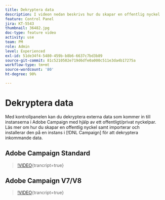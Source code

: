```yaml
---
title: Dekryptera data
description: I videon nedan beskrivs hur du skapar en offentlig nyckel samt importerar och installerar den på en instans i Campaign för att dekryptera data.
feature: Control Panel
jira: KT-5543
thumbnail: 36482.jpg
doc-type: feature video
activity: use
team: PM
role: Admin
level: Experienced
exl-id: 51de34f4-5480-459b-b8b6-6637c7bd3b89
source-git-commit: 81c5210502e719d6dfe0a000c511e3da4b17275a
workflow-type: tm+mt
source-wordcount: '80'
ht-degree: 90%

---
```


# Dekryptera data

Med kontrollpanelen kan du dekryptera externa data som kommer in till instanserna i Adobe Campaign med hjälp av ett offentligt/privat nyckelpar.
Läs mer om hur du skapar en offentlig nyckel samt importerar och installerar den på en instans i [!DNL Campaign] för att dekryptera inkommande data.

## Adobe Campaign Standard

>[!VIDEO](https://video.tv.adobe.com/v/35753?learn=on){trancript=true}

## Adobe Campaign V7/V8

>[!VIDEO](https://video.tv.adobe.com/v/36482?learn=on){trancript=true}
